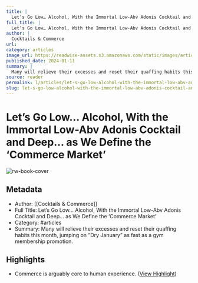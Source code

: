 ```yaml
---
title: |
  Let’s Go Low… Alcohol, With the Immortal Low-Abv Adonis Cocktail and Deep… as We Define the ‘Commerce Market’
full_title: |
  Let’s Go Low… Alcohol, With the Immortal Low-Abv Adonis Cocktail and Deep… as We Define the ‘Commerce Market’
author: |
  Cocktails & Commerce
url: 
category: articles
image_url: https://readwise-assets.s3.amazonaws.com/static/images/article0.00998d930354.png
published_date: 2024-01-11
summary: |
  Many will relieve their excesses and reset their quaffing habits this month, jumping on “Dry January” as fast as a gym membership promotion.
source: reader
permalink: l/articles/let-s-go-low-alcohol-with-the-immortal-low-abv-adonis-cocktail-and-deep-as-we-define-the
slug: let-s-go-low-alcohol-with-the-immortal-low-abv-adonis-cocktail-and-deep-as-we-define-the
---
```

# Let’s Go Low… Alcohol, With the Immortal Low-Abv Adonis Cocktail and Deep… as We Define the ‘Commerce Market’

![rw-book-cover](https://readwise-assets.s3.amazonaws.com/static/images/article0.00998d930354.png)

## Metadata
- Author: [[Cocktails & Commerce]]
- Full Title: Let’s Go Low… Alcohol, With the Immortal Low-Abv Adonis Cocktail and Deep… as We Define the ‘Commerce Market’
- Category: #articles
- Summary: Many will relieve their excesses and reset their quaffing habits this month, jumping on “Dry January” as fast as a gym membership promotion.

## Highlights
- Commerce is arguably core to human experience. ([View Highlight](https://read.readwise.io/read/01hkz0fcqtbf20j935vhat9sj4))


